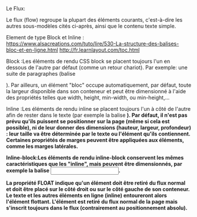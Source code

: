 Le Flux:

Le flux (flow) regroupe la plupart des éléments courants, c'est-à-dire les autres sous-modèles cités ci-après, ainsi que le contenu texte simple.

Element de type Block et Inline :
https://www.alsacreations.com/tuto/lire/530-La-structure-des-balises-bloc-et-en-ligne.html
http://fr.learnlayout.com/toc.html


Block :Les éléments de rendu CSS block se placent toujours l'un en dessous de l'autre par défaut (comme un retour chariot). Par exemple: une suite de paragraphes (balise <p>). Par ailleurs, un élément "bloc" occupe automatiquement, par défaut, toute la largeur disponible dans son conteneur et peut être dimensionné à l'aide des propriétés telles que width, height, min-width, ou min-height,...

Inline :Les éléments de rendu inline se placent toujours l'un à côté de l'autre afin de rester dans le texte (par exemple la balise <strong>).
Par défaut, il n'est pas prévu qu'ils puissent se positionner sur la page (même si cela est possible), ni de leur donner des dimensions (hauteur, largeur, profondeur) : leur taille va être déterminée par le texte ou l'élément qu'ils contiennent. Certaines propriétés de marges peuvent être appliquées aux éléments, comme les marges latérales.

Inline-block:Les éléments de rendu inline-block conservent les mêmes caractéristiques que les "inline", mais peuvent être dimensionnés, par exemple la balise <input>.


La propriété FLOAT indique qu'un élément doit être retiré du flux normal et doit être placé sur le côté droit ou sur le côté gauche de son conteneur. Le texte et les autres éléments en ligne (inline) entoureront alors l'élément flottant. L'élément est retiré du flux normal de la page mais s'inscrit toujours dans le flux (contrairement au positionnement absolu).